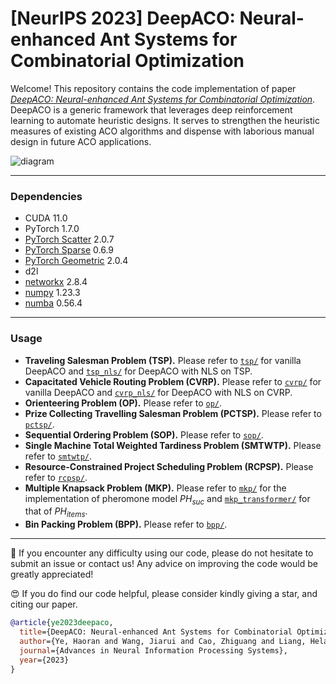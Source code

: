 # [NeurIPS 2023] DeepACO: Neural-enhanced Ant Systems for Combinatorial Optimization

Welcome! This repository contains the code implementation of paper [*DeepACO: Neural-enhanced Ant Systems for Combinatorial Optimization*](). DeepACO is a generic framework that leverages deep reinforcement learning to automate heuristic designs. It serves to strengthen the heuristic measures of existing ACO algorithms and dispense with laborious manual design in future ACO applications.

![diagram](./diagram.png)


---

### Dependencies

- CUDA 11.0
- PyTorch 1.7.0
- [PyTorch Scatter](https://github.com/rusty1s/pytorch_scatter) 2.0.7
- [PyTorch Sparse](https://github.com/rusty1s/pytorch_sparse) 0.6.9
- [PyTorch Geometric](https://github.com/pyg-team/pytorch_geometric) 2.0.4
- d2l
- [networkx](https://networkx.org/) 2.8.4
- [numpy](https://numpy.org/) 1.23.3
- [numba](https://numba.pydata.org/) 0.56.4

---

### Usage
- **Traveling Salesman Problem (TSP).** Please refer to [`tsp/`](/henry-yeh/DeepACO/tree/main/tsp) for vanilla DeepACO and [`tsp_nls/`](/henry-yeh/DeepACO/tree/main/tsp_nls) for DeepACO with NLS on TSP.
- **Capacitated Vehicle Routing Problem (CVRP).** Please refer to [`cvrp/`](/henry-yeh/DeepACO/tree/main/cvrp) for vanilla DeepACO and [`cvrp_nls/`](/henry-yeh/DeepACO/tree/main/cvrp_nls) for DeepACO with NLS on CVRP.
- **Orienteering Problem (OP).** Please refer to [`op/`](/henry-yeh/DeepACO/tree/main/op).
- **Prize Collecting Travelling Salesman Problem (PCTSP).** Please refer to [`pctsp/`](/henry-yeh/DeepACO/tree/main/pctsp).
- **Sequential Ordering Problem (SOP).** Please refer to [`sop/`](/henry-yeh/DeepACO/tree/main/sop).
- **Single Machine Total Weighted Tardiness Problem (SMTWTP).** Please refer to [`smtwtp/`](/henry-yeh/DeepACO/tree/main/smtwtp).
- **Resource-Constrained Project Scheduling Problem (RCPSP).** Please refer to [`rcpsp/`](/henry-yeh/DeepACO/tree/main/rcpsp).
- **Multiple Knapsack Problem (MKP).** Please refer to [`mkp/`](/henry-yeh/DeepACO/tree/main/mkp) for the implementation of pheromone model $PH_{suc}$ and [`mkp_transformer/`](/henry-yeh/DeepACO/tree/main/mkp_transformer) for that of $PH_{items}$.
- **Bin Packing Problem (BPP).** Please refer to [`bpp/`](/henry-yeh/DeepACO/tree/main/bpp).

----


🤩 If you encounter any difficulty using our code, please do not hesitate to submit an issue or contact us! Any advice on improving the code would be greatly appreciated!

😍 If you do find our code helpful, please consider kindly giving a star, and citing our paper.

```bibtex
@article{ye2023deepaco,
  title={DeepACO: Neural-enhanced Ant Systems for Combinatorial Optimization},
  author={Ye, Haoran and Wang, Jiarui and Cao, Zhiguang and Liang, Helan and Li, Yong},
  journal={Advances in Neural Information Processing Systems},
  year={2023}
}
```
